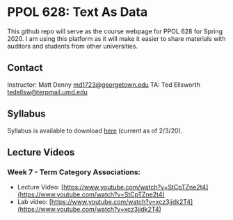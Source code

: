 # PPOL 628: Text As Data

This github repo will serve as the course webpage for PPOL 628 for Spring 2020. I am using this platform as it will make it easier to share materials with auditors and students from other universities. 

## Contact

Instructor: Matt Denny <md1723@georgetown.edu> 
TA: Ted Ellsworth <tedellsw@terpmail.umd.edu>

## Syllabus
Syllabus is available to download [here](https://github.com/matthewjdenny/PPOL_628_Text_As_Data/blob/master/PPOL_628_Syllabus.pdf) (current as of 2/3/20).

## Lecture Videos 

### Week 7 - Term Category Associations:
* Lecture Video: [https://www.youtube.com/watch?v=StCpTZne2t4](https://www.youtube.com/watch?v=StCpTZne2t4)
* Lab video: [https://www.youtube.com/watch?v=xcz3jjdk2T4](https://www.youtube.com/watch?v=xcz3jjdk2T4)

